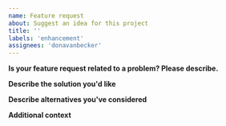 ```yaml
---
name: Feature request
about: Suggest an idea for this project
title: ''
labels: 'enhancement'
assignees: 'donavanbecker'
---
```

<!-- IF THIS HAS ANYTHING TO DO WITH ADDING SUPPORT FOR A DEVICE, FOLLOW THESE INSTRUCTIONS -->
<!-- Enable "devicediscovery": true, this can be found under Advance Settings of the Plugin Settings using Homebridge UI. -->
<!-- Restart Homebridge, you will see yellows displayed. -->
<!-- Please copy all of these logs and paste them into this Feature Request Template, in the Additonal conext section. -->

**Is your feature request related to a problem? Please describe.**

<!-- A clear and concise description of what the problem is. Ex. I'm always frustrated when [...] -->

**Describe the solution you'd like**

<!-- A clear and concise description of what you want to happen. -->

**Describe alternatives you've considered**

<!-- A clear and concise description of any alternative solutions or features you've considered. -->

**Additional context**

<!-- Add any other context or screenshots about the feature request here. -->
<!-- Post "devicediscovery": true logs here. -->
